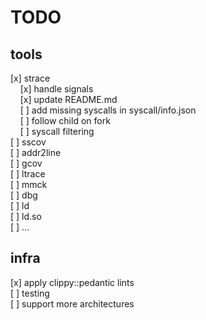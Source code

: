 # TODO

## tools

[x] strace  
&nbsp;&nbsp;&nbsp;&nbsp;[x] handle signals  
&nbsp;&nbsp;&nbsp;&nbsp;[x] update README.md  
&nbsp;&nbsp;&nbsp;&nbsp;[ ] add missing syscalls in syscall/info.json  
&nbsp;&nbsp;&nbsp;&nbsp;[ ] follow child on fork  
&nbsp;&nbsp;&nbsp;&nbsp;[ ] syscall filtering  
[ ] sscov  
[ ] addr2line  
[ ] gcov  
[ ] ltrace  
[ ] mmck  
[ ] dbg  
[ ] ld  
[ ] ld.so  
[ ] ...  

## infra

[x] apply clippy::pedantic lints  
[ ] testing  
[ ] support more architectures  
